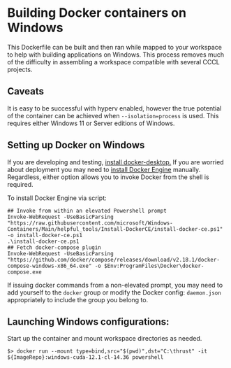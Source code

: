 # Building Docker containers on Windows

This Dockerfile can be built and then ran while mapped to your workspace to help with building applications on Windows.
This process removes much of the difficulty in assembling a workspace compatible with several CCCL projects.

## Caveats

It is easy to be successful with hyperv enabled, however the true potential of the container can be
achieved when `--isolation=process` is used. This requires either Windows 11 or Server editions of Windows.

## Setting up Docker on Windows

If you are developing and testing, [install docker-desktop.](https://docs.docker.com/desktop/) If you are worried about
deployment you may need to
[install Docker Engine](https://docs.docker.com/engine/install/binaries/#install-server-and-client-binaries-on-windows)
manually. Regardless, either option allows you to invoke Docker from the shell is required.

To install Docker Engine via script:

```
## Invoke from within an elevated Powershell prompt
Invoke-WebRequest -UseBasicParsing "https://raw.githubusercontent.com/microsoft/Windows-Containers/Main/helpful_tools/Install-DockerCE/install-docker-ce.ps1" -o install-docker-ce.ps1
.\install-docker-ce.ps1
## Fetch docker-compose plugin
Invoke-WebRequest -UseBasicParsing "https://github.com/docker/compose/releases/download/v2.18.1/docker-compose-windows-x86_64.exe" -o $Env:ProgramFiles\Docker\docker-compose.exe
```

If issuing docker commands from a non-elevated prompt, you may need to add yourself to the `docker` group or modify the
Docker config: `daemon.json` appropriately to include the group you belong to.

## Launching Windows configurations:

Start up the container and mount workspace directories as needed.

`$> docker run --mount type=bind,src="$(pwd)",dst="C:\thrust" -it ${ImageRepo}:windows-cuda-12.1-cl-14.36 powershell`
